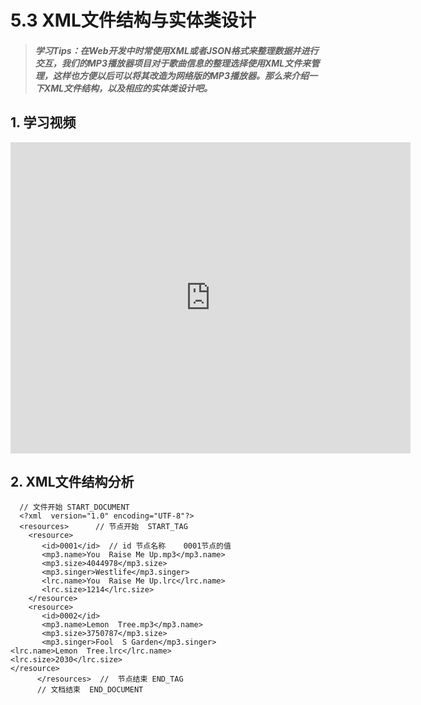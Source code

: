 # 5.3 XML文件结构与实体类设计

>##### 学习Tips：在Web开发中时常使用XML或者JSON格式来整理数据并进行交互，我们的MP3播放器项目对于歌曲信息的整理选择使用XML文件来管理，这样也方便以后可以将其改造为网络版的MP3播放器。那么来介绍一下XML文件结构，以及相应的实体类设计吧。

## 1. 学习视频

<iframe frameborder="0" width="640" height="498" src="https://v.qq.com/iframe/player.html?vid=z0180bhmznp&tiny=0&auto=0" allowfullscreen></iframe>

## 2. XML文件结构分析

```
  // 文件开始 START_DOCUMENT
  <?xml  version="1.0" encoding="UTF-8"?>  
  <resources>      // 节点开始  START_TAG
    <resource>
       <id>0001</id>  // id 节点名称    0001节点的值
       <mp3.name>You  Raise Me Up.mp3</mp3.name>
       <mp3.size>4044978</mp3.size>
       <mp3.singer>Westlife</mp3.singer>
       <lrc.name>You  Raise Me Up.lrc</lrc.name>
       <lrc.size>1214</lrc.size>
    </resource>
    <resource>
       <id>0002</id>
       <mp3.name>Lemon  Tree.mp3</mp3.name>
       <mp3.size>3750787</mp3.size>
       <mp3.singer>Fool  S Garden</mp3.singer>
<lrc.name>Lemon  Tree.lrc</lrc.name>
<lrc.size>2030</lrc.size>
</resource>
      </resources>  //  节点结束 END_TAG
      // 文档结束  END_DOCUMENT
```